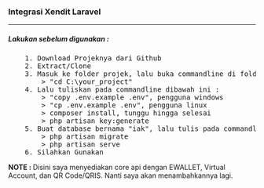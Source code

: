<h3>Integrasi Xendit Laravel</h3>

<hr>

<h5>Lakukan sebelum digunakan : </h5>
<pre>
    1. Download Projeknya dari Github
    2. Extract/Clone
    3. Masuk ke folder projek, lalu buka commandline di folder tersebut, bisa juga dengan menggunakan
        > "cd C:\your_project"
    4. Lalu tuliskan pada commandline dibawah ini :
        > "copy .env.example .env", pengguna windows
        > "cp .env.example .env", pengguna linux
        > composer install, tunggu hingga selesai
        > php artisan key:generate
    5. Buat database bernama "iak", lalu tulis pada commandline dibawah ini :
        > php artisan migrate
        > php artisan serve
    6. Silahkan Gunakan
</pre>

<p>
    <strong>NOTE : </strong> Disini saya menyediakan core api dengan EWALLET, Virtual Account, dan QR Code/QRIS. Nanti saya akan menambahkannya lagi.
</p>
